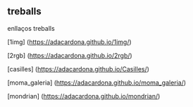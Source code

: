 ## treballs
enllaços treballs


[1img] (https://adacardona.github.io/1img/)

[2rgb] (https://adacardona.github.io/2rgb/)

[casilles] (https://adacardona.github.io/Casilles/)

[moma_galeria] (https://adacardona.github.io/moma_galeria/)

[mondrian] (https://adacardona.github.io/mondrian/)
